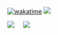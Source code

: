 
[![wakatime](https://wakatime.com/badge/user/ddad2840-c8ce-4174-b584-e390bdb7f01d.svg)](https://wakatime.com/@ddad2840-c8ce-4174-b584-e390bdb7f01d)
![](https://komarev.com/ghpvc/?username=mattsears18&color=green)


![](https://github-readme-stats.vercel.app/api?username=mattsears18&count_private=true&show_icons=true)&nbsp;&nbsp;&nbsp;&nbsp;
![](https://github-readme-stats.vercel.app/api/wakatime?username=mattsears18&layout=compact&langs-count=10&custom_title=Top%2010%20Languages)
